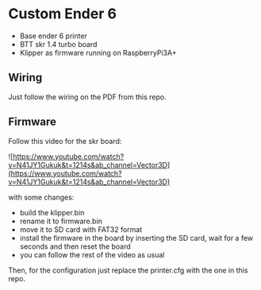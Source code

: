 # Custom Ender 6

- Base ender 6 printer
- BTT skr 1.4 turbo board
- Klipper as firmware running on RaspberryPi3A+

## Wiring

Just follow the wiring on the PDF from this repo.

## Firmware

Follow this video for the skr board:

![https://www.youtube.com/watch?v=N41JY1Gukuk&t=1214s&ab_channel=Vector3D](https://www.youtube.com/watch?v=N41JY1Gukuk&t=1214s&ab_channel=Vector3D)

with some changes:

- build the klipper.bin
- rename it to firmware.bin
- move it to SD card with FAT32 format
- install the firmware in the board by inserting the SD card, wait for a few seconds and then reset the board
- you can follow the rest of the video as usual

Then, for the configuration just replace the printer.cfg with the one in this repo.
